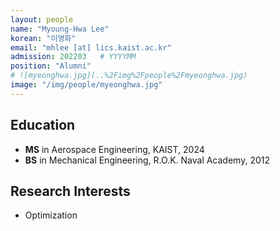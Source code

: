 ```yaml
---
layout: people
name: "Myoung-Hwa Lee"
korean: "이명화"
email: "mhlee [at] lics.kaist.ac.kr"
admission: 202203   # YYYYMM
position: "Alumni"
# ![myeonghwa.jpg](..%2Fimg%2Fpeople%2Fmyeonghwa.jpg)
image: "/img/people/myeonghwa.jpg"
---
```


## Education

- **MS** in Aerospace Engineering, KAIST, 2024
- **BS** in Mechanical Engineering, R.O.K. Naval Academy, 2012

## Research Interests

- Optimization
